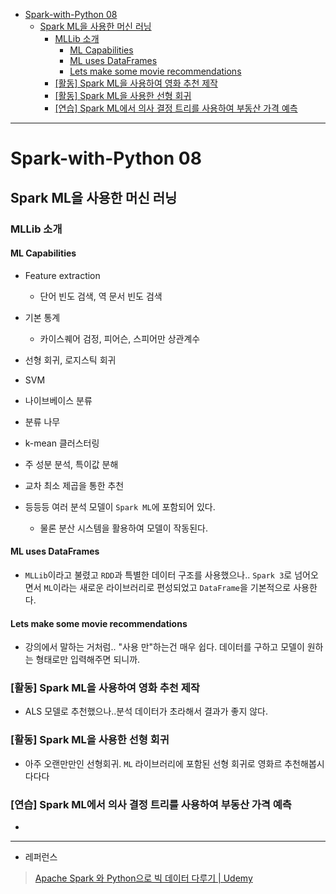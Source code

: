 - [Spark-with-Python 08](#spark-with-python-08)
  - [Spark ML을 사용한 머신 러닝](#spark-ml을-사용한-머신-러닝)
    - [MLLib 소개](#mllib-소개)
      - [ML Capabilities](#ml-capabilities)
      - [ML uses DataFrames](#ml-uses-dataframes)
      - [Lets make some movie recommendations](#lets-make-some-movie-recommendations)
    - [\[활동\] Spark ML을 사용하여 영화 추천 제작](#활동-spark-ml을-사용하여-영화-추천-제작)
    - [\[활동\] Spark ML을 사용한 선형 회귀](#활동-spark-ml을-사용한-선형-회귀)
    - [\[연습\] Spark ML에서 의사 결정 트리를 사용하여 부동산 가격 예측](#연습-spark-ml에서-의사-결정-트리를-사용하여-부동산-가격-예측)

---

# Spark-with-Python 08

## Spark ML을 사용한 머신 러닝

### MLLib 소개

#### ML Capabilities

- Feature extraction
  
  - 단어 빈도 검색, 역 문서 빈도 검색

- 기본 통계
  
  - 카이스퀘어 검정, 피어슨, 스피어만 상관계수

- 선형 회귀, 로지스틱 회귀

- SVM

- 나이브베이스 분류

- 분류 나무

- k-mean 클러스터링

- 주 성분 분석, 특이값 분해

- 교차 최소 제곱을 통한 추천

- 등등등 여러 분석 모델이 `Spark ML`에 포함되어 있다.
  
  - 물론 분산 시스템을 활용하여 모델이 작동된다.

#### ML uses DataFrames

- `MLLib`이라고 불렸고 `RDD`과 특별한 데이터 구조를 사용했으나.. `Spark 3`로 넘어오면서 `ML`이라는 새로운 라이브러리로 편성되었고 `DataFrame`을 기본적으로 사용한다.

#### Lets make some movie recommendations

- 강의에서 말하는 거처럼.. "사용 만"하는건 매우 쉽다. 데이터를 구하고 모델이 원하는 형태로만 입력해주면 되니까. 

### [활동] Spark ML을 사용하여 영화 추천 제작

- ALS 모델로 추천했으나..분석 데이터가 초라해서 결과가 좋지 않다.

### [활동] Spark ML을 사용한 선형 회귀

- 아주 오랜만만인 선형회귀. `ML` 라이브러리에 포함된 선형 회귀로 영화르 추천해봅시다다다

### [연습] Spark ML에서 의사 결정 트리를 사용하여 부동산 가격 예측

- 

---

- 레퍼런스

> [Apache Spark 와 Python으로 빅 데이터 다루기 | Udemy](https://www.udemy.com/course/best-apache-spark-python/)
